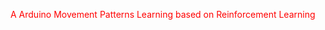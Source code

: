 <span style="color: red; ">A Arduino Movement Patterns Learning based on  Reinforcement Learning</span>
